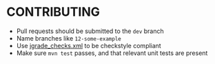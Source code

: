 # CONTRIBUTING

- Pull requests should be submitted to the `dev` branch
- Name branches like `12-some-example`
- Use [jgrade_checks.xml](/res/jgrade_checks.xml) to be checkstyle compliant
- Make sure `mvn test` passes, and that relevant unit tests are present
